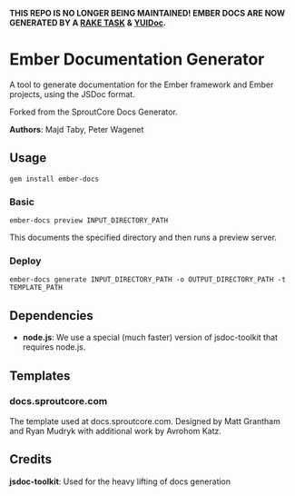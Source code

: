 **THIS REPO IS NO LONGER BEING MAINTAINED! EMBER DOCS ARE NOW GENERATED BY A [RAKE TASK](https://github.com/emberjs/ember.js#building-api-docs) & [YUIDoc](http://yui.github.io/yuidoc/).**

Ember Documentation Generator
=============================

A tool to generate documentation for the Ember framework and Ember projects, using the JSDoc format.

Forked from the SproutCore Docs Generator.

**Authors**: Majd Taby, Peter Wagenet

Usage
-----

    gem install ember-docs

### Basic

    ember-docs preview INPUT_DIRECTORY_PATH

This documents the specified directory and then runs a preview server.

### Deploy

    ember-docs generate INPUT_DIRECTORY_PATH -o OUTPUT_DIRECTORY_PATH -t TEMPLATE_PATH

Dependencies
------------

* **node.js**: We use a special (much faster) version of jsdoc-toolkit that requires node.js.

Templates
---------

### docs.sproutcore.com

The template used at docs.sproutcore.com. Designed by Matt Grantham and Ryan Mudryk with additional work by Avrohom Katz.

Credits
------

**jsdoc-toolkit**: Used for the heavy lifting of docs generation

